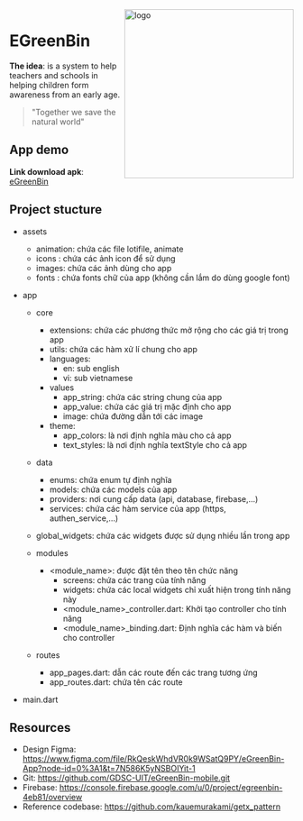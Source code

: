 <img align="right" width="300" alt="logo" src="https://user-images.githubusercontent.com/92455101/215042770-66273c82-6889-479e-a2a4-3c1f5a9e1230.png">

# EGreenBin

**The idea**: is a system to help teachers and schools in helping children form awareness from an early age.

> "Together we save the natural world"

## App demo

**Link download apk**: [eGreenBin](https://drive.google.com/file/d/1QhQBWkueOZHMlYOZ5Fio8rHR5vP2gfxA/view?usp=share_link)

## Project stucture

- assets
  - animation: chứa các file lotifile, animate
  - icons : chứa các ảnh icon để sử dụng
  - images: chứa các ảnh dùng cho app
  - fonts : chứa fonts chữ của app (không cần lắm do dùng google font)
- app

  - core

    - extensions: chứa các phương thức mở rộng cho các giá trị trong app
    - utils: chứa các hàm xử lí chung cho app
    - languages:
      - en: sub english
      - vi: sub vietnamese
    - values
      - app_string: chứa các string chung của app
      - app_value: chứa các giá trị mặc định cho app
      - image: chứa đường dẫn tới các image
    - theme:
      - app_colors: là nơi định nghĩa màu cho cả app
      - text_styles: là nơi định nghĩa textStyle cho cả app

  - data

    - enums: chứa enum tự định nghĩa
    - models: chứa các models của app
    - providers: nơi cung cấp data (api, database, firebase,...)
    - services: chứa các hàm service của app (https, authen_service,...)

  - global_widgets: chứa các widgets được sử dụng nhiều lần trong app

  - modules

    - <module_name>: được đặt tên theo tên chức năng
      - screens: chứa các trang của tính năng
      - widgets: chứa các local widgets chỉ xuất hiện trong tính năng này
      - <module_name>\_controller.dart: Khởi tạo controller cho tính năng
      - <module_name>\_binding.dart: Định nghĩa các hàm và biến cho controller

  - routes
    - app_pages.dart: dẫn các route đến các trang tương ứng
    - app_routes.dart: chứa tên các route

- main.dart

## Resources

- Design Figma: https://www.figma.com/file/RkQeskWhdVR0k9WSatQ9PY/eGreenBin-App?node-id=0%3A1&t=7N586K5yNSBOIYit-1
- Git: https://github.com/GDSC-UIT/eGreenBin-mobile.git
- Firebase: https://console.firebase.google.com/u/0/project/egreenbin-4eb81/overview
- Reference codebase: https://github.com/kauemurakami/getx_pattern
